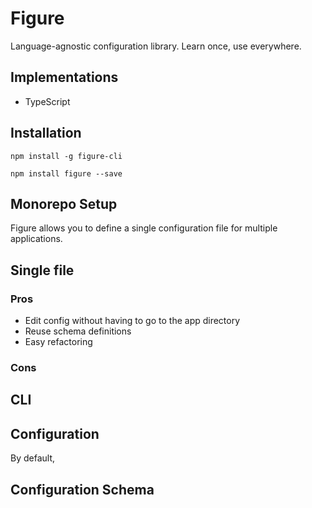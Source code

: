 # Figure

Language-agnostic configuration library. Learn once, use everywhere.

## Implementations

- TypeScript

## Installation

`npm install -g figure-cli`

`npm install figure --save`

## Monorepo Setup

Figure allows you to define a single configuration file for multiple applications.

## Single file

### Pros

- Edit config without having to go to the app directory
- Reuse schema definitions
- Easy refactoring

### Cons


## CLI




## Configuration

By default,

## Configuration Schema



